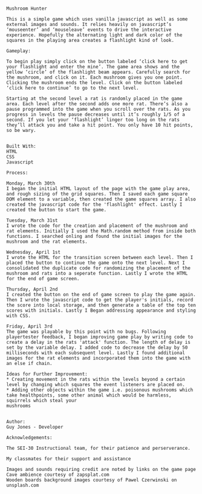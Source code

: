 
																		Mushroom Hunter
	
	This is a simple game which uses vanilla javascript as well as some external images and sounds. It relies heavily on javascript’s ‘mouseenter’ and ‘mouseleave’ events to drive the interactive experience. Hopefully the alternating light and dark color of the squares in the playing area creates a flashlight kind of look. 

	Gameplay:

	To begin play simply click on the button labeled ‘click here to get your flashlight and enter the mine’. The game area shows and the yellow ‘circle’ of the flashlight beam appears. Carefully search for the mushroom, and click on it. Each mushroom gives you one point. Clicking the mushroom ends the level. Click on the button labeled ‘click here to continue’ to go to the next level.

	Starting at the second level a rat is randomly placed in the game area. Each level after the second adds one more rat. There’s also a pause programmed into the game when you scroll over the rats. As you progress in levels the pause decreases until it’s roughly 1/5 of a second. If you let your ‘flashlight’ linger too long on the rats they’ll attack you and take a hit point. You only have 10 hit points, so be wary.


	Built With:
	HTML
	CSS
	Javascript

	Process:

	Monday, March 30th
	I began the initial HTML layout of the page with the game play area, and rough sizing of the grid squares. Then I saved each game square DOM element to a variable, then created the game squares array. I also created the javascript code for the 'flashlight' effect. Lastly I created the button to start the game.

	Tuesday, March 31st
	I wrote the code for the creation and placement of the mushroom and rat elements. Initially I used the Math.random method from inside both functions. I searched onling and found the initial images for the mushroom and the rat elements.  

	Wednesday, April 1st
	I wrote the HTML for the transition screen between each level. Then I placed the button to continue the game onto the next level. Next I consolidated the duplicate code for randomizing the placement of the mushroom and rats into a seperate function. Lastly I wrote the HTML for the end of game screen. 

	Thursday, April 2nd
	I created the button on the end of game screen to play the game again. Then I wrote the javascript code to get the player's initials, record the score into local storage, and then generate a table of the top ten scores with initials. Lastly I Began addressing appearance and styling with CSS.

	Friday, April 3rd
	The game was playable by this point with no bugs. Following playertester feedback, I began improving game play by writing code to create a delay in the rats 'attack' function. The length of delay is set by the variable delay. I added code to decrease the delay by 50 milliseconds with each subsequent level. Lastly I found additional images for the rat elements and incorporated them into the game with an else if chain. 

	Ideas for Further Improvement:
	* Creating movement in the rats within the levels beyond a certain level by changing which squares the event listeners are placed on.
	* Adding other objects within the game i.e. poisonous mushrooms which take healthpoints, some other animal which would be harmless, squirrels which steal your 
	mushrooms 


	Author:
	Guy Jones - Developer

	Acknowledgements:

	The SEI-30 Instructional team, for their patience and perserverance.

	My classmates for their support and assistance

	Images and sounds requiring credit are noted by links on the game page
	Cave ambience courtesy of zapsplat.com
	Wooden boards background images courtesy of Pawel Czerwinski on unsplash.com